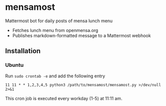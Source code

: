 # mensamost
Mattermost bot for daily posts of mensa lunch menu

- Fetches lunch menu from openmensa.org
- Publishes markdown-formatted message to a Mattermost webhook

## Installation
### Ubuntu 

Run `sudo crontab -e` and add the following entry
``` 
11 11 * * 1,2,3,4,5 python3 /path/to/mensamost/mensamost.py >/dev/null 2>&1
```

This cron job is executed every workday (1-5) at 11:11 am.
